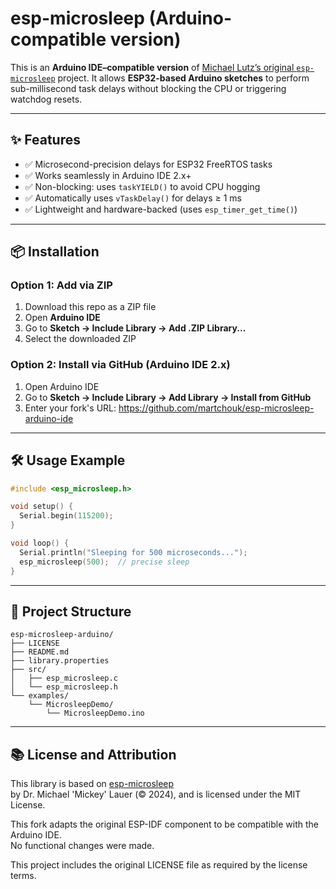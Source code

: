# esp-microsleep (Arduino-compatible version)

This is an **Arduino IDE–compatible version** of [Michael Lutz’s original `esp-microsleep`](https://github.com/mickeyl/esp-microsleep) project. It allows **ESP32-based Arduino sketches** to perform sub-millisecond task delays without blocking the CPU or triggering watchdog resets.

---

## ✨ Features

- ✅ Microsecond-precision delays for ESP32 FreeRTOS tasks
- ✅ Works seamlessly in Arduino IDE 2.x+
- ✅ Non-blocking: uses `taskYIELD()` to avoid CPU hogging
- ✅ Automatically uses `vTaskDelay()` for delays ≥ 1 ms
- ✅ Lightweight and hardware-backed (uses `esp_timer_get_time()`)

---

## 📦 Installation

### Option 1: Add via ZIP
1. Download this repo as a ZIP file
2. Open **Arduino IDE**
3. Go to **Sketch → Include Library → Add .ZIP Library...**
4. Select the downloaded ZIP

### Option 2: Install via GitHub (Arduino IDE 2.x)
1. Open Arduino IDE
2. Go to **Sketch → Include Library → Add Library → Install from GitHub**
3. Enter your fork's URL: https://github.com/martchouk/esp-microsleep-arduino-ide

---

## 🛠️ Usage Example

```cpp
#include <esp_microsleep.h>

void setup() {
  Serial.begin(115200);
}

void loop() {
  Serial.println("Sleeping for 500 microseconds...");
  esp_microsleep(500);  // precise sleep
}
```

---

## 📁 Project Structure

```
esp-microsleep-arduino/
├── LICENSE
├── README.md
├── library.properties
├── src/
│   ├── esp_microsleep.c
│   └── esp_microsleep.h
└── examples/
    └── MicrosleepDemo/
        └── MicrosleepDemo.ino
```

---

## 📚 License and Attribution

This library is based on [esp-microsleep](https://github.com/mickeyl/esp-microsleep)  
by Dr. Michael 'Mickey' Lauer (© 2024), and is licensed under the MIT License.

This fork adapts the original ESP-IDF component to be compatible with the Arduino IDE.  
No functional changes were made.

This project includes the original LICENSE file as required by the license terms.

